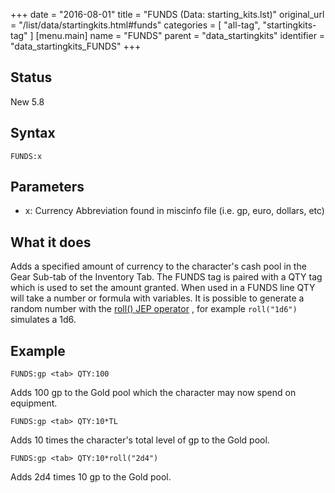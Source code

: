 +++
date = "2016-08-01"
title = "FUNDS (Data: starting_kits.lst)"
original_url = "/list/data/startingkits.html#funds"
categories = [ "all-tag", "startingkits-tag" ]
[menu.main]
    name = "FUNDS"
    parent = "data_startingkits"
    identifier = "data_startingkits_FUNDS"
+++

## Status

New 5.8

## Syntax

`FUNDS:x`

## Parameters

-   x: Currency Abbreviation found in miscinfo
    file (i.e. gp, euro, dollars, etc)



What it does
------------

Adds a specified amount of currency to the character's cash pool in the
Gear Sub-tab of the Inventory Tab. The FUNDS tag is paired with a QTY
tag which is used to set the amount granted. When used in a FUNDS line
QTY will take a number or formula with variables. It is possible to
generate a random number with the [roll() JEP
operator](/list/global/formulas.html#randomnumbers) , for example
`roll("1d6")` simulates a 1d6.

Example
-------

`FUNDS:gp <tab> QTY:100`

Adds 100 gp to the Gold pool which the character may now spend on
equipment.

`FUNDS:gp <tab> QTY:10*TL`

Adds 10 times the character's total level of gp to the Gold pool.

`FUNDS:gp <tab> QTY:10*roll("2d4")`

Adds 2d4 times 10 gp to the Gold pool.

